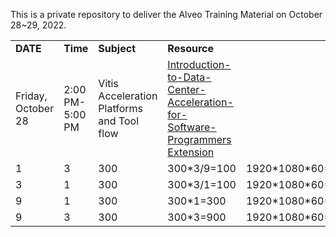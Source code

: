 This is a private repository to deliver the Alveo Training Material on October 28~29, 2022.

<table border="0" width="100%">
    <tbody>
        <tr>
		    <td height="20">
                <strong> DATE  </strong>
            </td>
            <td height="24">
                <strong> Time</strong>
            </td>            
            <td height="24">
                <strong> Subject </strong>
            </td>
            <td height="24">
                <strong> Resource  </strong>
            </td>
        </tr>
        <tr>
            <td height="24">
            Friday, October 28
            </td>
            <td>
            2:00 PM-5:00 PM
            </td>
            <td>
			Vitis Acceleration Platforms and Tool flow 
			</td>
            <td>
            <a href= "[Introduction-to-Data-Center-Acceleration-for-Software-Programmers](https://docs.xilinx.com/r/en-US/ug1393-vitis-application-acceleration/Introduction-to-Data-Center-Acceleration-for-Software-Programmers)" >Introduction-to-Data-Center-Acceleration-for-Software-Programmers Extension</a>
            </td>
        </tr>
        <tr>
            <td height="24">
            1
            </td>
            <td>
            3
            </td>
            <td>
            300
            </td>
			<td>
			300*3/9=100
			</td>
            <td>
			1920*1080*60*3=373.2
			</td>
            <td>
			4264
			</td>
        </tr>
        <tr>
            <td height="24">
            3
            </td>
            <td>
            1
            </td>
            <td>
            300
            </td>
			<td>
			300*3/1=100
			</td>
            <td>
			1920*1080*60*3=373.2
			</td>
            <td>
			4264
			</td>
        </tr>
        <tr>
            <td height="24">
            9
            </td>
            <td>
            1
            </td>
            <td>
            300
            </td>
			<td>
			300*1=300
			</td>
            <td>
			1920*1080*60*3=373.2
			</td>
            <td>
			4264
			</td>
        </tr>
        <tr>
            <td height="24">
            9
            </td>
            <td>
            3
            </td>
            <td>
            300
            </td>
			<td>
			300*3=900
			</td>
            <td>
			1920*1080*60*3=373.2
			</td>
            <td>
			4264
			</td>
        </tr>
</table>